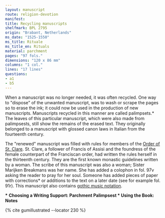 ```yaml
---
layout: manuscript
route: religion-devotion
manifest: 
title: Recycling manuscripts
shelfmark: BPL 2795
origin: "Brabant, Netherlands"
ms_date: "1525-1550"
ms_title: Rituale
ms_title_en: Rituals
material: parchment
pages: "97 fols."
dimensions: "120 x 86 mm"
columns: "1 col."
lines: "17 lines"
questions:
- a1
- b5
---
```


When a manuscript was no longer needed, it was often recycled. One way
to "dispose" of the unwanted manuscript, was to wash or scrape the pages
so to erase the ink; it could now be used in the production of new
manuscripts. Manuscripts recycled in this manner are called
palimpsets.\* The leaves of this particular manuscript, which were also
made from palimpsests, still show the remains of the erased text. They
originally belonged to a manuscript with glossed canon laws in Italian
from the fourteenth century.

The "renewed" manuscript was filled with rules for members of the [Order
of St. Clare](https://en.wikipedia.org/wiki/Poor_Clares). St. Clare, a
follower of Francis of Assisi and the foundress of the female
counterpart of the Franciscan order, had written the rules herself in
the thirteenth century. They are the first known monastic guidelines
written by a woman. The scribe of this manuscript was also a woman;
Sister Marijken Breakmans was her name. She has added a colophon in fol.
97v asking the reader to pray for her soul. Someone has added pieces of
paper with corrections\* or additions to the text on a later date (see
for example fol. 91r). This manuscript also contains [gothic music
notation](https://en.wikipedia.org/wiki/Medieval_music).

**\*** **Choosing a Writing Support: Parchment Palimpsest
\* Using the Book: Notes**

{% cite gumillustrated --locator 230 %}